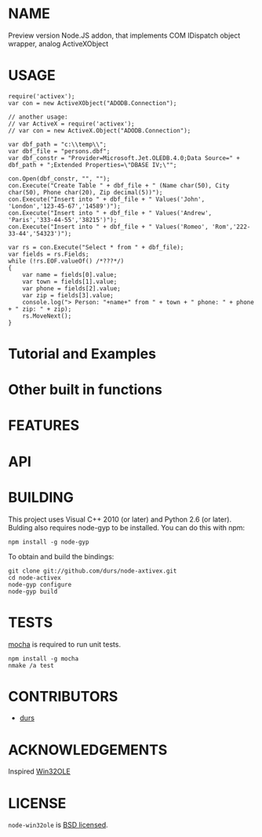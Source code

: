 # NAME

Preview version Node.JS addon, that implements COM IDispatch object wrapper, analog ActiveXObject

# USAGE

	require('activex');
	var con = new ActiveXObject("ADODB.Connection");

	// another usage:
	// var ActiveX = require('activex');
	// var con = new ActiveX.Object("ADODB.Connection");
	
	var dbf_path = "c:\\temp\\";
	var dbf_file = "persons.dbf";
	var dbf_constr = "Provider=Microsoft.Jet.OLEDB.4.0;Data Source=" + dbf_path + ";Extended Properties=\"DBASE IV;\"";

	con.Open(dbf_constr, "", "");
	con.Execute("Create Table " + dbf_file + " (Name char(50), City char(50), Phone char(20), Zip decimal(5))");
	con.Execute("Insert into " + dbf_file + " Values('John', 'London','123-45-67','14589')");
	con.Execute("Insert into " + dbf_file + " Values('Andrew', 'Paris','333-44-55','38215')");
	con.Execute("Insert into " + dbf_file + " Values('Romeo', 'Rom','222-33-44','54323')");

	var rs = con.Execute("Select * from " + dbf_file); 
	var fields = rs.Fields;
	while (!rs.EOF.valueOf() /*???*/)
	{ 
	    var name = fields[0].value;
		var town = fields[1].value;
		var phone = fields[2].value;
		var zip = fields[3].value;
		console.log("> Person: "+name+" from " + town + " phone: " + phone + " zip: " + zip);    
		rs.MoveNext();
	}

# Tutorial and Examples


# Other built in functions



# FEATURES


# API


# BUILDING

This project uses Visual C++ 2010 (or later) and Python 2.6 (or later).
Bulding also requires node-gyp to be installed. You can do this with npm:

    npm install -g node-gyp

To obtain and build the bindings:

    git clone git://github.com/durs/node-axtivex.git
    cd node-activex
    node-gyp configure
    node-gyp build

# TESTS

[mocha](https://github.com/visionmedia/mocha) is required to run unit tests.

    npm install -g mocha
    nmake /a test


# CONTRIBUTORS

* [durs](https://github.com/durs)


# ACKNOWLEDGEMENTS

Inspired [Win32OLE](http://www.ruby-doc.org/stdlib/libdoc/win32ole/rdoc/)


# LICENSE

`node-win32ole` is [BSD licensed](https://github.com/idobatter/node-win32ole/raw/master/LICENSE).
